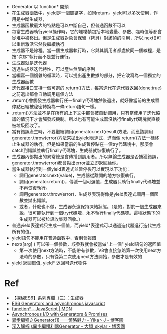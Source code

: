 * Generator 以 function* 開頭
* 在生成器函數中，yield是一個關鍵字，如同return。yield可以多次使用，作用是中斷生成器，
* 生成器函數最大的特點是可以中斷自己，但普通函數不可以
* 每當生成器執行yield操作時，它的堆棧幀包括本地變量、參數、臨時值等都會從堆中被移出。但是生成器對象會保留（拷貝）對該幀的引用，所以.next()可以重新激活它然後繼續執行
* 生成器不是線程。當一個生成器執行時，它與其調用者都處於同一個線程，是按"次序"執行而不是並行運行。
* 生成器就是迭代器
* 透過生成器迭代特性，可以產生無限的序列
* 當編寫一個複雜的循環時，可以提出產生數據的部分，把它改寫為一個獨立的生成器函數
* 迭代器接口支持一個可選的.return()方法，每當迭代在迭代器返回{done:true}之前退出都會自動調用這個方法
* .return()會觸發生成器執行任一finally代碼塊然後退出，就好像當前的生成暫停點已經被秘密轉換為一條return語句一樣。
* .return()方法並不是在所有的上下文中都會被自動調用，只有當使用了迭代協議的情況下才會觸發該機制。所以也有可能生成器沒執行finally代碼塊就直接被垃圾回收了。
* 當有錯誤產生時，不要繼續調用generator.next(result)方法，而應該調用generator.throw(error)方法來拋出yield表達式，進而像.return()方法一樣終止生成器的執行。但是如果當前的生成暫停點在一個try代碼塊中，那麼會catch到錯誤並執行finally代碼塊，生成器就恢復執行了。
* 生成器內部拋出的異常總是會傳播到調用者。所以無論生成器是否捕獲錯誤，generator.throw(error)都會拋出error並立即返回給你。
* 當生成器執行到一個yield表達式並暫停後可以實現以下功能：
    * 調用generator.next(value)，生成器從離開的地方恢復執行。
    * 調用generator.return()，傳遞一個可選值，生成器只執行finally代碼塊並不再恢復執行。
    * 調用generator.throw(error)，生成器表現得像是yield表達式調用一個函數並拋出錯誤。
    * 或者，什麼也不做，生成器永遠保持凍結狀態。（是的，對於一個生成器來說，很可能執行到一個try代碼塊，永不執行finally代碼塊。這種狀態下的生成器可以被垃圾收集器回收。）
* 普通yield表達式只生成一個值，而yield*表達式可以通過迭代器進行迭代生成所有的值。
*  yield語句不能用在普通函數中，否則會報錯
* next([arg] ) 可以帶一個參數，該參數就會被當做"上一個" yield語句的返回值
    * 第一次使用next方法時，不能帶有參數，V8會直接忽略第一次使用next方法時的參數，只有從第二次使用next方法開始，參數才是有效的
* yield 返回單值, yield* 返回可迭代物件

# Ref 
* [【探秘ES6】系列專欄（三）：生成器 ](http://my.oschina.net/1pei/blog/522488)
* [ES6 Generators and asynchronous javascript](https://alexperry.io/javascript/2015/09/17/es6-generators-and-asynchronous-javascript.html?utm_source=javascriptweekly&utm_medium=email)
* [function* - JavaScript | MDN](https://developer.mozilla.org/en-US/docs/Web/JavaScript/Reference/Statements/function%2a)
* [Asynchronous I/O with Generators & Promises](https://ponyfoo.com/articles/asynchronous-i-o-with-generators-and-promises?utm_source=javascriptweekly&utm_medium=email)
* [異步編程之Generator(1)——領略魅力 - Yika丶J - 博客園](http://www.cnblogs.com/YikaJ/p/4481615.html)
* [深入解析js異步編程利器Generator - 大額_skylar - 博客園](http://www.cnblogs.com/skylar/p/es6-generator-koa-co-nodejs-js.html)
#
